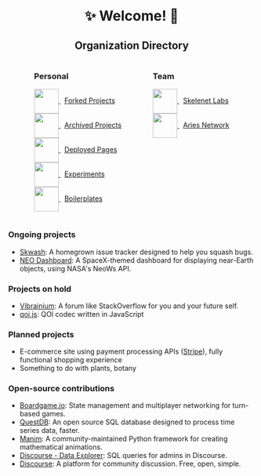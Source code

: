<div>
  <h1 align="center">✨ Welcome! 🌌</h1>
  <h2 align="center">Organization Directory</h2>
  <div style="display: flex; gap: 4rem; justify-content: center;">
    <div>
      <h3>Personal</h3>
      <ul style="padding: 0; list-style-type: none;">
        <li>
          <a href="https://github.com/RickyC0626-forks" title="Forked" target="_blank" rel="noopener noreferrer">
            <img src="https://avatars.githubusercontent.com/u/121321200?s=200&v=4" style="vertical-align: middle;" width="50">
            <span style="margin-left: 0.5rem">Forked Projects</span>
          </a>
        </li>
        <li>
          <a href="https://github.com/RickyC0626-archive" title="Archived" target="_blank" rel="noopener noreferrer">
            <img src="https://avatars.githubusercontent.com/u/121328201?s=200&v=4" style="vertical-align: middle;" width="50">
            <span style="margin-left: 0.5rem">Archived Projects</span>
          </a>
        </li>
        <li>
          <a href="https://github.com/RickyC0626-gh-pages" title="Deployed" target="_blank" rel="noopener noreferrer">
            <img src="https://avatars.githubusercontent.com/u/121332196?s=200&v=4" style="vertical-align: middle;" width="50">
            <span style="margin-left: 0.5rem">Deployed Pages</span>
          </a>
        </li>
        <li>
          <a href="https://github.com/RickyC0626-experiments" title="Experiments" target="_blank" rel="noopener noreferrer">
            <img src="https://avatars.githubusercontent.com/u/121334105?s=200&v=4" style="vertical-align: middle;" width="50">
            <span style="margin-left: 0.5rem">Experiments</span>
          </a>
        </li>
        <li>
          <a href="https://github.com/RickyC0626-boilerplate" title="Boilerplates" target="_blank" rel="noopener noreferrer">
            <img src="https://avatars.githubusercontent.com/u/121332704?s=200&v=4" style="vertical-align: middle;" width="50">
            <span style="margin-left: 0.5rem">Boilerplates</span>
          </a>
        </li>
      </ul>
    </div>
    <div>
      <h3>Team</h3>
      <ul style="padding: 0; list-style-type: none;">
        <li>
          <a href="https://github.com/skelenet" title="Skelenet Labs" target="_blank" rel="noopener noreferrer">
            <img src="https://avatars.githubusercontent.com/u/86542896?s=200&v=4" style="vertical-align: middle;" width="50">
            <span style="margin-left: 0.5rem">Skelenet Labs</span>
          </a>
        </li>
        <li>
          <a href="https://github.com/Aries-Network" title="Aries Network" target="_blank" rel="noopener noreferrer">
            <img src="https://avatars.githubusercontent.com/u/101829519?s=200&v=4" style="vertical-align: middle;" width="50">
            <span style="margin-left: 0.5rem">Aries Network</span>
          </a>
        </li>
      </ul>
    </div>
  </div>
</div>

### Ongoing projects
- [Skwash](https://github.com/rickyc0626/skwash): A homegrown issue tracker designed to help you squash bugs.
- [NEO Dashboard](https://github.com/rickyc0626/neo-dashboard): A SpaceX-themed dashboard for displaying near-Earth objects, using NASA's NeoWs API.

### Projects on hold
- [Vibrainium](https://github.com/rickyc0626/vibrainium): A forum like StackOverflow for you and your future self.
- [qoi.js](https://github.com/RickyC0626/qoi.js): QOI codec written in JavaScript

### Planned projects
- E-commerce site using payment processing APIs ([Stripe](https://stripe.com/)), fully functional shopping experience
- Something to do with plants, botany

### Open-source contributions
- [Boardgame.io](https://github.com/boardgameio/boardgame.io): State management and multiplayer networking for turn-based games.
- [QuestDB](https://github.com/questdb/questdb): An open source SQL database designed to process time series data, faster.
- [Manim](https://github.com/manimcommunity/manim): A community-maintained Python framework for creating mathematical animations.
- [Discourse - Data Explorer](https://github.com/discourse/discourse-data-explorer): SQL queries for admins in Discourse.
- [Discourse](https://github.com/discourse/discourse): A platform for community discussion. Free, open, simple.
